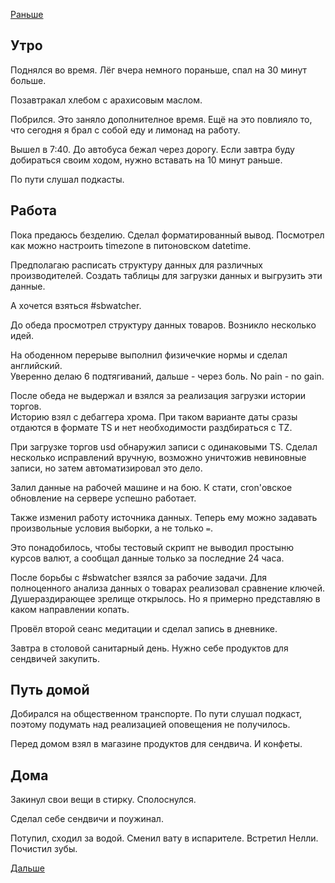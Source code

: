 [Раньше](2020.07.27.md)  
## Утро
Поднялся во время. Лёг вчера немного пораньше, спал на 30 минут больше.

Позавтракал хлебом с арахисовым маслом.

Побрился. Это заняло дополнителное время. Ещё на это повлияло то, что сегодня я брал с собой еду и лимонад на работу.

Вышел в 7:40. До автобуса бежал через дорогу. Если завтра буду добираться своим ходом, нужно вставать на 10 минут раньше.

По пути слушал подкасты.
## Работа
Пока предаюсь безделию. Сделал форматированный вывод. Посмотрел как можно настроить timezone в питоновском datetime.

Предполагаю расписать структуру данных для различных производителей.
Создать таблицы для загрузки данных и выгрузить эти данные.

А хочется взяться #sbwatcher.

До обеда просмотрел структуру данных товаров. Возникло несколько идей.

На ободенном перерыве выполнил физичечкие нормы и сделал английский.  
Уверенно делаю 6 подтягиваний, дальше - через боль. No pain - no gain.

После обеда не выдержал и взялся за реализация загрузки истории торгов.  
Историю взял с дебаггера хрома. При таком варианте даты сразы отдаются в формате TS и нет необходимости раздбираться с TZ.

При загрузке торгов usd обнаружил записи с одинаковыми TS. Сделал несколько исправлений вручную, возможно уничтожив невиновные записи, но затем автоматизировал это дело.

Залил данные на рабочей машине и на бою. К стати, cron'овское обновление на сервере успешно работает.

Также изменил работу источника данных. Теперь ему можно задавать произвольные условия выборки, а не только `=`.

Это понадобилось, чтобы тестовый скрипт не выводил простыню курсов валют, а сообщал данные только за последние 24 часа.

После борьбы с #sbwatcher взялся за рабочие задачи. Для полноценного анализа данных о товарах реализовал сравнение ключей. Душераздирающее зрелище открылось. Но я примерно представляю в каком направлении копать.

Провёл второй сеанс медитации и сделал запись в дневнике.

Завтра в столовой санитарный день. Нужно себе продуктов для сендвичей закупить.
## Путь домой
Добирался на общественном транспорте. По пути слушал подкаст, поэтому подумать над реализацией оповещения не получилось.

Перед домом взял в магазине продуктов для сендвича. И конфеты.
## Дома
Закинул свои вещи в стирку. Сполоснулся.

Сделал себе сендвичи и поужинал.  

Потупил, сходил за водой. Сменил вату в испарителе.
Встретил Нелли. Почистил зубы.

[Дальше](2020.07.30.md)